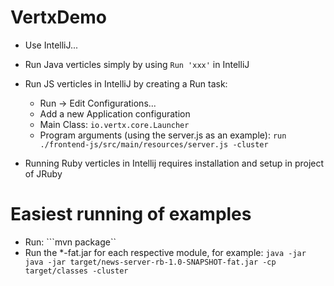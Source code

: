 # VertxDemo

* Use IntelliJ...

* Run Java verticles simply by using `Run 'xxx'` in IntelliJ

* Run JS verticles in IntelliJ by creating a Run task:
    - Run -> Edit Configurations...
    - Add a new Application configuration
    - Main Class: ```io.vertx.core.Launcher```
    - Program arguments (using the server.js as an example): ```run ./frontend-js/src/main/resources/server.js -cluster```
    
* Running Ruby verticles in Intellij requires installation and setup in project of JRuby
    
# Easiest running of examples
* Run: ```mvn package``
* Run the *-fat.jar for each respective module, for example: 
```java -jar java -jar target/news-server-rb-1.0-SNAPSHOT-fat.jar -cp target/classes -cluster```    